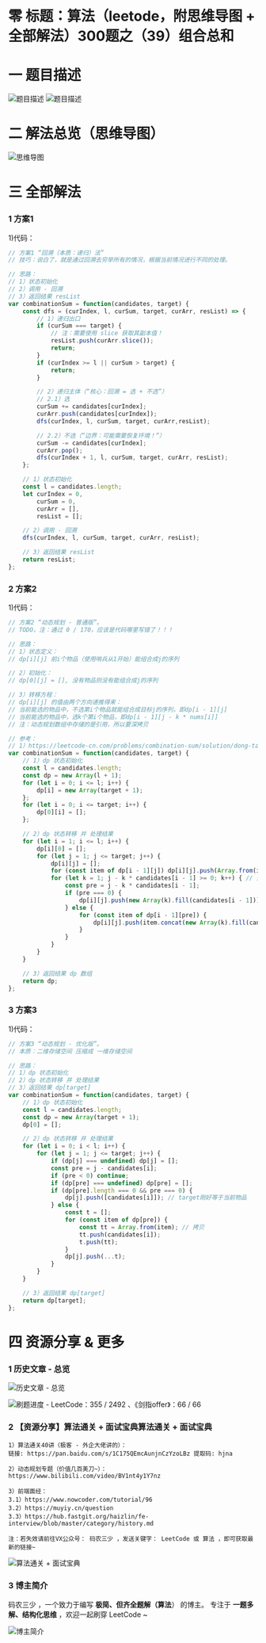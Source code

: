 # 零 标题：算法（leetode，附思维导图 + 全部解法）300题之（39）组合总和

# 一 题目描述
![题目描述](https://files.mdnice.com/user/6999/4b85992b-68a4-462b-af01-afc228f6e2f2.png)
![题目描述](https://files.mdnice.com/user/6999/d9881209-2364-4f6d-b953-dcce85dae076.png)

# 二 解法总览（思维导图）
![思维导图](https://files.mdnice.com/user/6999/5aede534-4f9d-49bc-995c-9c416ca62cb1.png)

# 三 全部解法
### 1 方案1
1)代码：
```js
// 方案1 “回溯（本质：递归）法”
// 技巧：说白了，就是通过回溯去穷举所有的情况，根据当前情况进行不同的处理。

// 思路：
// 1）状态初始化
// 2）调用 - 回溯
// 3）返回结果 resList 
var combinationSum = function(candidates, target) {
    const dfs = (curIndex, l, curSum, target, curArr, resList) => {
        // 1）递归出口
        if (curSum === target) {
            // 注：需要使用 slice 获取其副本值！
            resList.push(curArr.slice());
            return;
        }
        if (curIndex >= l || curSum > target) {
            return;
        }

        // 2）递归主体（“核心：回溯 = 选 + 不选”）
        // 2.1）选
        curSum += candidates[curIndex];
        curArr.push(candidates[curIndex]);
        dfs(curIndex, l, curSum, target, curArr,resList);

        // 2.2）不选（“边界：可能需要恢复环境！”）
        curSum -= candidates[curIndex];
        curArr.pop();
        dfs(curIndex + 1, l, curSum, target, curArr, resList);
    };

    // 1）状态初始化
    const l = candidates.length;
    let curIndex = 0,
        curSum = 0,
        curArr = [],
        resList = [];

    // 2）调用 - 回溯
    dfs(curIndex, l, curSum, target, curArr, resList);

    // 3）返回结果 resList 
    return resList;
};
```

### 2 方案2
1)代码：
```js
// 方案2 “动态规划 - 普通版”。
// TODO，注：通过 0 / 170，应该是代码哪里写错了！！！

// 思路：
// 1）状态定义：
// dp[i][j] 前i个物品（使用哨兵从1开始）能组合成j的序列

// 2）初始化：
// dp[0][j] = [], 没有物品则没有能组合成j的序列

// 3）转移方程：
// dp[i][j] 的值由两个方向递推得来：
// 当前能选的物品中，不选第i个物品就能组合成目标j的序列，即dp[i - 1][j]
// 当前能选的物品中，选k个第i个物品，即dp[i - 1][j - k * nums[i]]
// 注：动态规划数组中存储的是引用，所以要深拷贝

// 参考：
// 1）https://leetcode-cn.com/problems/combination-sum/solution/dong-tai-gui-hua-bei-bao-wen-ti-by-sjtxw-11yv/
var combinationSum = function(candidates, target) {
    // 1）dp 状态初始化
    const l = candidates.length;
    const dp = new Array(l + 1);
    for (let i = 0; i <= l; i++) {
        dp[i] = new Array(target + 1);
    };
    for (let i = 0; i <= target; i++) {
        dp[0][i] = [];
    };

    // 2）dp 状态转移 并 处理结果
    for (let i = 1; i <= l; i++) {
        dp[i][0] = [];
        for (let j = 1; j <= target; j++) {
            dp[i][j] = [];
            for (const item of dp[i - 1][j]) dp[i][j].push(Array.from(item)); // 不选当前元素
            for (let k = 1; j - k * candidates[i - 1] >= 0; k++) { // 选择k个当前元素
                const pre = j - k * candidates[i - 1];
                if (pre === 0) {
                    dp[i][j].push(new Array(k).fill(candidates[i - 1])); // 刚好k个当前元素
                } else {
                    for (const item of dp[i - 1][pre]) {
                        dp[i][j].push(item.concat(new Array(k).fill(candidates[i - 1])));
                    }
                }
            }
        }
    }

    // 3）返回结果 dp 数组
    return dp;
};
```

### 3 方案3
1)代码：
```js
// 方案3 “动态规划 - 优化版”。
// 本质：二维存储空间 压缩成 一维存储空间 

// 思路：
// 1）dp 状态初始化
// 2）dp 状态转移 并 处理结果
// 3）返回结果 dp[target] 
var combinationSum = function(candidates, target) {
    // 1）dp 状态初始化
    const l = candidates.length;
    const dp = new Array(target + 1);
    dp[0] = [];

    // 2）dp 状态转移 并 处理结果
    for (let i = 0; i < l; i++) {
        for (let j = 1; j <= target; j++) {
            if (dp[j] === undefined) dp[j] = [];
            const pre = j - candidates[i];
            if (pre < 0) continue;
            if (dp[pre] === undefined) dp[pre] = [];
            if (dp[pre].length === 0 && pre === 0) {
                dp[j].push([candidates[i]]); // target刚好等于当前物品
            } else {
                const t = [];
                for (const item of dp[pre]) {
                    const tt = Array.from(item); // 拷贝
                    tt.push(candidates[i]);
                    t.push(tt);
                }
                dp[j].push(...t);
            }
        }
    }

    // 3）返回结果 dp[target] 
    return dp[target];
};
```

# 四 资源分享 & 更多
### 1 历史文章 - 总览
![历史文章 - 总览](https://files.mdnice.com/user/6999/7b92db4c-d5d3-4558-8003-284d3e24b86b.png)

![刷题进度 - LeetCode：355 / 2492 、《剑指offer》：66 / 66 ](https://files.mdnice.com/user/6999/0fb20e8c-ac87-4f48-954a-69dbadf0e8bf.png)

### 2 【资源分享】算法通关 + 面试宝典算法通关 + 面试宝典
```
1）算法通关40讲（极客 - 外企大佬讲的）：
链接: https://pan.baidu.com/s/1C175QEmcAunjnCzYzoLBz 提取码: hjna

2）动态规划专题（价值几百美刀~）：https://www.bilibili.com/video/BV1nt4y1Y7nz

3）前端面经：
3.1）https://www.nowcoder.com/tutorial/96
3.2）https://muyiy.cn/question
3.3）https://hub.fastgit.org/haizlin/fe-interview/blob/master/category/history.md

注：若失效请前往VX公众号： 码农三少 ，发送关键字： LeetCode 或 算法 ，即可获取最新的链接~
```

![算法通关 + 面试宝典](https://files.mdnice.com/user/6999/624dbb9c-9ead-4e64-a840-0c52c40c1856.jpg)

### 3 博主简介
码农三少 ，一个致力于编写 **极简、但齐全题解（算法**） 的博主。
专注于 **一题多解、结构化思维** ，欢迎一起刷穿 LeetCode ~

![博主简介](https://files.mdnice.com/user/6999/0b3d3906-d883-43be-b243-5e08ea066aac.png)
